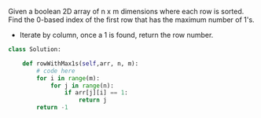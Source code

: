 Given a boolean 2D array of n x m dimensions where each row is sorted. Find the 0-based index of the first row that has the maximum number of 1's.

* Iterate by column, once a 1 is found, return the row number.
```python
class Solution:

	def rowWithMax1s(self,arr, n, m):
		# code here
		for i in range(m):
		    for j in range(n):
		        if arr[j][i] == 1:
		            return j
		return -1

```

